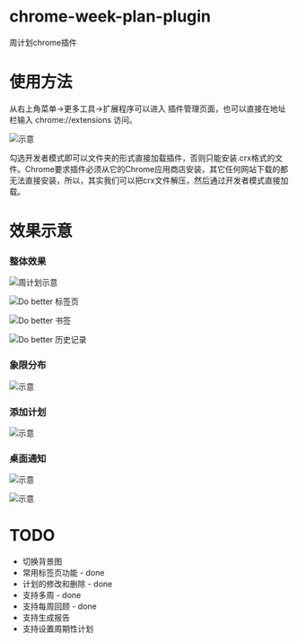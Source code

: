 # chrome-week-plan-plugin
周计划chrome插件

# 使用方法

从右上角菜单->更多工具->扩展程序可以进入 插件管理页面，也可以直接在地址栏输入 chrome://extensions 访问。

![示意](https://github.com/liuzhen153/chrome-week-plan-plugin/blob/master/img/tuozhan.png)


勾选开发者模式即可以文件夹的形式直接加载插件，否则只能安装.crx格式的文件。Chrome要求插件必须从它的Chrome应用商店安装，其它任何网站下载的都无法直接安装，所以，其实我们可以把crx文件解压，然后通过开发者模式直接加载。

# 效果示意

### 整体效果
![周计划示意](https://github.com/liuzhen153/chrome-week-plan-plugin/blob/master/img/screen.png)

![Do better 标签页](https://github.com/liuzhen153/chrome-week-plan-plugin/blob/master/img/tabs.png)

![Do better 书签](https://github.com/liuzhen153/chrome-week-plan-plugin/blob/master/img/bookmarked.png)

![Do better 历史记录](https://github.com/liuzhen153/chrome-week-plan-plugin/blob/master/img/history.png)

### 象限分布
![示意](https://github.com/liuzhen153/chrome-week-plan-plugin/blob/master/img/q4.png)


### 添加计划
![示意](https://github.com/liuzhen153/chrome-week-plan-plugin/blob/master/img/addplan.png)


### 桌面通知
![示意](https://github.com/liuzhen153/chrome-week-plan-plugin/blob/master/img/alert.png)

![示意](https://github.com/liuzhen153/chrome-week-plan-plugin/blob/master/img/alert1.png)


# TODO

* 切换背景图
* 常用标签页功能  - done
* 计划的修改和删除  - done
* 支持多周  - done
* 支持每周回顾  - done
* 支持生成报告
* 支持设置周期性计划